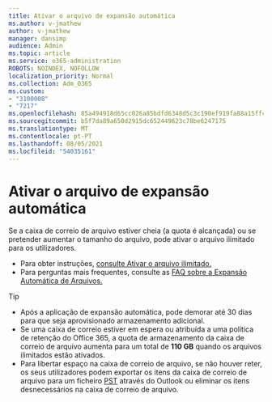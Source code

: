 ```yaml
---
title: Ativar o arquivo de expansão automática
ms.author: v-jmathew
author: v-jmathew
manager: dansimp
audience: Admin
ms.topic: article
ms.service: o365-administration
ROBOTS: NOINDEX, NOFOLLOW
localization_priority: Normal
ms.collection: Adm_O365
ms.custom:
- "3100008"
- "7217"
ms.openlocfilehash: 85a494918d65cc026a85bdfd6348d5c3c190ef919fa88a15ffcd4e7e790b8737
ms.sourcegitcommit: b5f7da89a650d2915dc652449623c78be6247175
ms.translationtype: MT
ms.contentlocale: pt-PT
ms.lasthandoff: 08/05/2021
ms.locfileid: "54035161"
---
```

# <a name="enable-auto-expanding-archiving"></a>Ativar o arquivo de expansão automática

Se a caixa de correio de arquivo estiver cheia (a quota é alcançada) ou se pretender aumentar o tamanho do arquivo, pode ativar o arquivo ilimitado para os utilizadores.

- Para obter instruções, [consulte Ativar o arquivo ilimitado.](https://docs.microsoft.com/office365/securitycompliance/enable-unlimited-archiving)
- Para perguntas mais frequentes, consulte as [FAQ sobre a Expansão Automática de Arquivos.](https://blogs.technet.microsoft.com/exchange/2018/04/09/office-365-auto-expanding-archives-faq/)

> [!TIP]
>
> - Após a aplicação de expansão automática, pode demorar até 30 dias para que seja aprovisionado armazenamento adicional.
> - Se uma caixa de correio estiver em espera ou atribuída a uma política de retenção do Office 365, a quota de armazenamento da caixa de correio de arquivo aumenta para um total de **110 GB** quando os arquivos ilimitados estão ativados.
> - Para libertar espaço na caixa de correio de arquivo, se não houver reter, os seus utilizadores podem exportar os itens da caixa de correio de arquivo para um ficheiro [PST](https://support.office.com/article/Export-or-backup-email-contacts-and-calendar-to-an-Outlook-pst-file-14252b52-3075-4e9b-be4e-ff9ef1068f91) através do Outlook ou eliminar os itens desnecessários na caixa de correio de arquivo.
